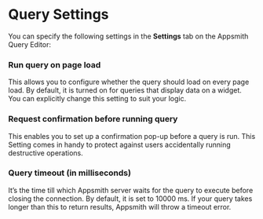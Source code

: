 # Query Settings

You can specify the following settings in the **Settings** tab on the Appsmith Query Editor:

### Run query on page load

This allows you to configure whether the query should load on every page load. By default, it is turned on for queries that display data on a widget. You can explicitly change this setting to suit your logic.

### Request confirmation before running query

This enables you to set up a confirmation pop-up before a query is run. This Setting comes in handy to protect against users accidentally running destructive operations.

### Query timeout (in milliseconds)

It’s the time till which Appsmith server waits for the query to execute before closing the connection. By default, it is set to 10000 ms. If your query takes longer than this to return results, Appsmith will throw a timeout error.

